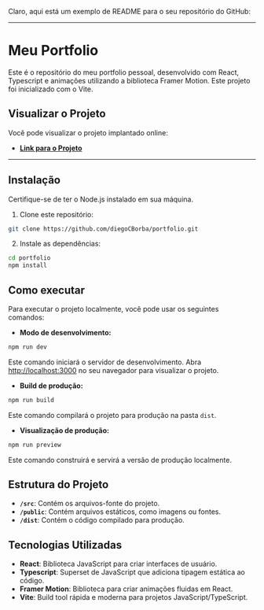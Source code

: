 Claro, aqui está um exemplo de README para o seu repositório do GitHub:

---

# Meu Portfolio

Este é o repositório do meu portfolio pessoal, desenvolvido com React, Typescript e animações utilizando a biblioteca Framer Motion. Este projeto foi inicializado com o Vite.

## Visualizar o Projeto

Você pode visualizar o projeto implantado online:

- **[Link para o Projeto](https://diegocardoso.vercel.app/)**

---

## Instalação

Certifique-se de ter o Node.js instalado em sua máquina.

1. Clone este repositório:

```bash
git clone https://github.com/diegoCBorba/portfolio.git
```

2. Instale as dependências:

```bash
cd portfolio
npm install
```

## Como executar

Para executar o projeto localmente, você pode usar os seguintes comandos:

- **Modo de desenvolvimento:**

```bash
npm run dev
```

Este comando iniciará o servidor de desenvolvimento. Abra [http://localhost:3000](http://localhost:3000) no seu navegador para visualizar o projeto.

- **Build de produção:**

```bash
npm run build
```

Este comando compilará o projeto para produção na pasta `dist`.

- **Visualização de produção:**

```bash
npm run preview
```

Este comando construirá e servirá a versão de produção localmente.

## Estrutura do Projeto

- **`/src`**: Contém os arquivos-fonte do projeto.
- **`/public`**: Contém arquivos estáticos, como imagens ou fontes.
- **`/dist`**: Contém o código compilado para produção.

## Tecnologias Utilizadas

- **React**: Biblioteca JavaScript para criar interfaces de usuário.
- **Typescript**: Superset de JavaScript que adiciona tipagem estática ao código.
- **Framer Motion**: Biblioteca para criar animações fluidas em React.
- **Vite**: Build tool rápida e moderna para projetos JavaScript/TypeScript.




